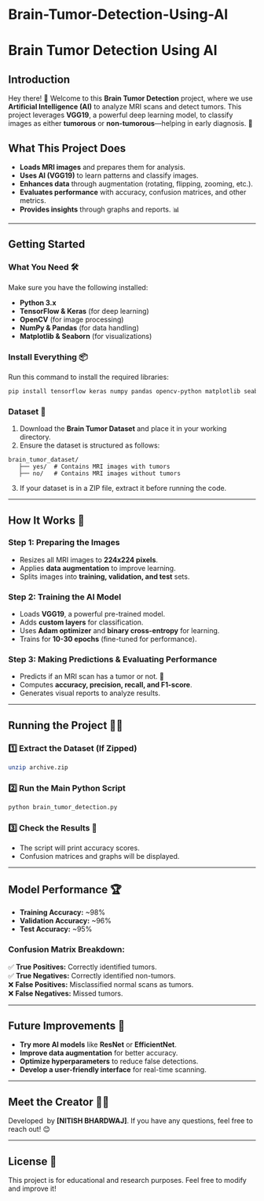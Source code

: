 # Brain-Tumor-Detection-Using-AI
# Brain Tumor Detection Using AI

## Introduction

Hey there! 👋 Welcome to this **Brain Tumor Detection** project, where we use **Artificial Intelligence (AI)** to analyze MRI scans and detect tumors. This project leverages **VGG19**, a powerful deep learning model, to classify images as either **tumorous** or **non-tumorous**—helping in early diagnosis. 🧠

## What This Project Does

- **Loads MRI images** and prepares them for analysis.
- **Uses AI (VGG19)** to learn patterns and classify images.
- **Enhances data** through augmentation (rotating, flipping, zooming, etc.).
- **Evaluates performance** with accuracy, confusion matrices, and other metrics.
- **Provides insights** through graphs and reports. 📊

---

## Getting Started

### What You Need 🛠️

Make sure you have the following installed:

- **Python 3.x**
- **TensorFlow & Keras** (for deep learning)
- **OpenCV** (for image processing)
- **NumPy & Pandas** (for data handling)
- **Matplotlib & Seaborn** (for visualizations)

### Install Everything 📦

Run this command to install the required libraries:

```sh
pip install tensorflow keras numpy pandas opencv-python matplotlib seaborn
```

### Dataset 📁

1. Download the **Brain Tumor Dataset** and place it in your working directory.
2. Ensure the dataset is structured as follows:

```
brain_tumor_dataset/
   ├── yes/  # Contains MRI images with tumors
   ├── no/   # Contains MRI images without tumors
```

3. If your dataset is in a ZIP file, extract it before running the code.

---

## How It Works 🚀

### **Step 1: Preparing the Images**

- Resizes all MRI images to **224x224 pixels**.
- Applies **data augmentation** to improve learning.
- Splits images into **training, validation, and test** sets.

### **Step 2: Training the AI Model**

- Loads **VGG19**, a powerful pre-trained model.
- Adds **custom layers** for classification.
- Uses **Adam optimizer** and **binary cross-entropy** for learning.
- Trains for **10-30 epochs** (fine-tuned for performance).

### **Step 3: Making Predictions & Evaluating Performance**

- Predicts if an MRI scan has a tumor or not. 🤖
- Computes **accuracy, precision, recall, and F1-score**.
- Generates visual reports to analyze results.

---

## Running the Project 🏃‍♂️

### 1️⃣ Extract the Dataset (If Zipped)

```sh
unzip archive.zip
```

### 2️⃣ Run the Main Python Script

```sh
python brain_tumor_detection.py
```

### 3️⃣ Check the Results 🎯

- The script will print accuracy scores.
- Confusion matrices and graphs will be displayed.

---

## Model Performance 🏆

- **Training Accuracy:** \~98%
- **Validation Accuracy:** \~96%
- **Test Accuracy:** \~95%

### Confusion Matrix Breakdown:

✅ **True Positives:** Correctly identified tumors.\
✅ **True Negatives:** Correctly identified non-tumors.\
❌ **False Positives:** Misclassified normal scans as tumors.\
❌ **False Negatives:** Missed tumors.

---

## Future Improvements 🔮

- **Try more AI models** like **ResNet** or **EfficientNet**.
- **Improve data augmentation** for better accuracy.
- **Optimize hyperparameters** to reduce false detections.
- **Develop a user-friendly interface** for real-time scanning.

---

## Meet the Creator 👩‍💻

Developed  by **[NITISH BHARDWAJ]**. If you have any questions, feel free to reach out! 😊

---

## License 📜

This project is for educational and research purposes. Feel free to modify and improve it!

